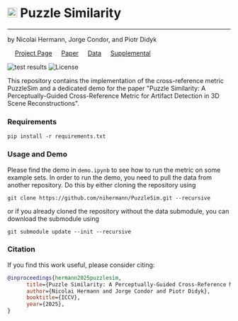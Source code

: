 # <img src="https://www.svgrepo.com/show/510149/puzzle-piece.svg" width="22"/> Puzzle Similarity

-----
by Nicolai Hermann, Jorge Condor, and Piotr Didyk  

<p align="left">
  <link rel="stylesheet" href="https://cdnjs.cloudflare.com/ajax/libs/font-awesome/6.7.2/css/all.min.css">
  <img src="https://raw.githubusercontent.com/FortAwesome/Font-Awesome/6.x/svgs/solid/cube.svg" width=13 height=13> <a target="_blank" href="https://nihermann.github.io/puzzlesim/index.html">Project Page</a>
  <img src="https://raw.githubusercontent.com/FortAwesome/Font-Awesome/6.x/svgs/solid/file-pdf.svg" width=13 height=13> <a target="_blank" href="https://arxiv.org/abs/2411.17489">Paper</a>
  <img src="https://raw.githubusercontent.com/FortAwesome/Font-Awesome/6.x/svgs/solid/database.svg" width=13 height=13> <a target="_blank" href="https://huggingface.co/datasets/nihermann/annotated-3DGS-artifacts">Data</a>
  <img src="https://raw.githubusercontent.com/FortAwesome/Font-Awesome/6.x/svgs/solid/file-circle-plus.svg" width=13 height=13> <a target="_blank" href="puzzlesim/data/Puzzle_Similarity_Supplemental.pdf">Supplemental</a>
</p>
<p align="left">
  <img src="https://github.com/nihermann/PuzzleSim/actions/workflows/tests.yml/badge.svg" alt="test results">
  <img src="https://img.shields.io/badge/license-Apache 2.0-green" alt="License">
</p>

This repository contains the implementation of the cross-reference metric PuzzleSim and a dedicated demo for the paper "Puzzle Similarity: A Perceptually-Guided Cross-Reference Metric for Artifact Detection in 3D Scene Reconstructions".

### Requirements
```shell
pip install -r requirements.txt
```
### Usage and Demo
Please find the demo in `demo.ipynb` to see how to run the metric on some example sets. In order to run the demo, you need to pull the data from another repository. Do this by either cloning the repository using
```shell
git clone https://github.com/nihermann/PuzzleSim.git --recursive
```
or if you already cloned the repository without the data submodule, you can download the submodule using
```shell
git submodule update --init --recursive
```

### Citation
If you find this work useful, please consider citing:
```bibtex
@inproceedings{hermann2025puzzlesim,
      title={Puzzle Similarity: A Perceptually-Guided Cross-Reference Metric for Artifact Detection in 3D Scene Reconstructions},
      author={Nicolai Hermann and Jorge Condor and Piotr Didyk},
      booktitle={ICCV},
      year={2025},
}
```
